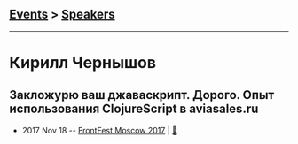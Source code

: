 ## [Events](../README.md) > [Speakers](../speakers.md)
---

# Кирилл Чернышов

## Закложурю ваш джаваскрипт. Дорого. Опыт использования ClojureScript в aviasales.ru
- 2017 Nov 18 -- [FrontFest Moscow 2017](https://youtu.be/AWH3JF9Klsg)  | [:notebook:](https://speakerdeck.com/frontfest/kirill-chiernyshiev)  
